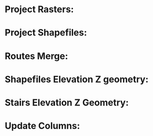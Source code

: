 # Project Rasters:

# Project Shapefiles:

# Routes Merge:

# Shapefiles Elevation Z geometry:

# Stairs Elevation Z Geometry:

# Update Columns:
